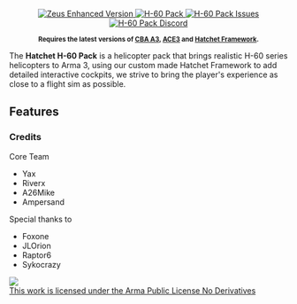 <p align="center">
    <a href="">
        <img src="https://img.shields.io/badge/Version-0.3.0-blue.svg?style=flat-square" alt="Zeus Enhanced Version">
    </a>
    <a href="https://steamcommunity.com/sharedfiles/filedetails/?id=1745501605">
        <img src="https://img.shields.io/badge/Steam-dev%20build-orange?logo=steam" alt="H-60 Pack">
    </a>
    <a href="https://github.com/Project-Hatchet/public_h-60/issues">
        <img src="https://img.shields.io/github/issues-raw/Project-Hatchet/public_h-60.svg?label=Issues" alt="H-60 Pack Issues">
    </a>
    <a href="https://discord.gg/4AYEfFD">
        <img src="https://img.shields.io/discord/487939925938012161.svg?label=Discord&colorB=7683D5" alt="H-60 Pack Discord">
    </a>
</p>
<p align="center">
    <sup><strong>Requires the latest versions of <a href="https://github.com/CBATeam/CBA_A3/releases">CBA A3</a>, <a href="https://github.com/acemod/ACE3/releases">ACE3</a> and <a href="https://github.com/Project-Hatchet/hatchet-framework">Hatchet Framework</a>.<br/></strong></sup>
</p>

The **Hatchet H-60 Pack** is a helicopter pack that brings realistic H-60 series helicopters to Arma 3, using our custom made Hatchet Framework to add detailed interactive cockpits, we strive to bring the player's experience as close to a flight sim as possible.


## Features

### Credits
Core Team

- Yax
- Riverx
- A26Mike
- Ampersand

Special thanks to

- Foxone
- JLOrion
- Raptor6
- Sykocrazy




<a rel="license" href="https://www.bohemia.net/community/licenses/arma-public-license-nd" target="_blank" ><img src="https://data.bistudio.com/images/license/APL-ND.png" ><br>This work is licensed under the Arma Public License No Derivatives</a>
